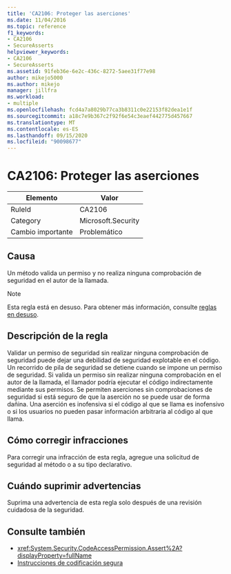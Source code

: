 ```yaml
---
title: 'CA2106: Proteger las aserciones'
ms.date: 11/04/2016
ms.topic: reference
f1_keywords:
- CA2106
- SecureAsserts
helpviewer_keywords:
- CA2106
- SecureAsserts
ms.assetid: 91feb36e-6e2c-436c-8272-5aee31f77e98
author: mikejo5000
ms.author: mikejo
manager: jillfra
ms.workload:
- multiple
ms.openlocfilehash: fcd4a7a8029b77ca3b8311c0e22153f82dea1e1f
ms.sourcegitcommit: a18c7e9b367c2f92f6e54c3eaef442775d457667
ms.translationtype: MT
ms.contentlocale: es-ES
ms.lasthandoff: 09/15/2020
ms.locfileid: "90098677"
---
```

# <a name="ca2106-secure-asserts"></a>CA2106: Proteger las aserciones

|Elemento|Valor|
|-|-|
|RuleId|CA2106|
|Category|Microsoft.Security|
|Cambio importante|Problemático|

## <a name="cause"></a>Causa
Un método valida un permiso y no realiza ninguna comprobación de seguridad en el autor de la llamada.

> [!NOTE]
> Esta regla está en desuso. Para obtener más información, consulte [reglas en desuso](fxcop-unported-deprecated-rules.md).

## <a name="rule-description"></a>Descripción de la regla
Validar un permiso de seguridad sin realizar ninguna comprobación de seguridad puede dejar una debilidad de seguridad explotable en el código. Un recorrido de pila de seguridad se detiene cuando se impone un permiso de seguridad. Si valida un permiso sin realizar ninguna comprobación en el autor de la llamada, el llamador podría ejecutar el código indirectamente mediante sus permisos. Se permiten aserciones sin comprobaciones de seguridad si está seguro de que la aserción no se puede usar de forma dañina. Una aserción es inofensiva si el código al que se llama es inofensivo o si los usuarios no pueden pasar información arbitraria al código al que llama.

## <a name="how-to-fix-violations"></a>Cómo corregir infracciones
Para corregir una infracción de esta regla, agregue una solicitud de seguridad al método o a su tipo declarativo.

## <a name="when-to-suppress-warnings"></a>Cuándo suprimir advertencias
Suprima una advertencia de esta regla solo después de una revisión cuidadosa de la seguridad.

## <a name="see-also"></a>Consulte también

- <xref:System.Security.CodeAccessPermission.Assert%2A?displayProperty=fullName>
- [Instrucciones de codificación segura](/dotnet/standard/security/secure-coding-guidelines)
